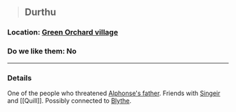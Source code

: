 >## Durthu

### Location: [Green Orchard village](../../Locations/Green%20Orchard.md)

### Do we like them: No

***

### Details

One of the people who threatened [Alphonse's father](../PCs/Alphonse%20Steele.md#Family). Friends with [Singeir](Singeir.md) and [[Quill]]. Possibly connected to [Blythe](Blythe.md). 
 